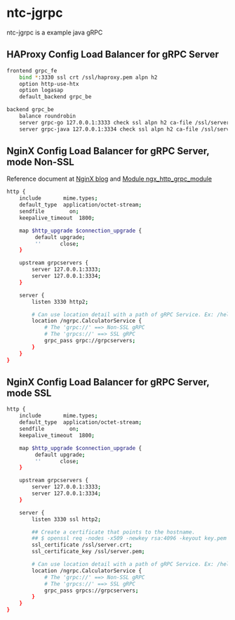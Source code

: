 # ntc-jgrpc
ntc-jgrpc is a example java gRPC

## HAProxy Config Load Balancer for gRPC Server
```bash
frontend grpc_fe
	bind *:3330 ssl crt /ssl/haproxy.pem alpn h2
	option http-use-htx
    option logasap
	default_backend grpc_be

backend grpc_be
	balance roundrobin
	server grpc-go 127.0.0.1:3333 check ssl alpn h2 ca-file /ssl/server.crt
	server grpc-java 127.0.0.1:3334 check ssl alpn h2 ca-file /ssl/server.crt
```

## NginX Config Load Balancer for gRPC Server, mode Non-SSL
Reference document at [NginX blog](https://www.nginx.com/blog/nginx-1-13-10-grpc/) and [Module ngx_http_grpc_module](http://nginx.org/en/docs/http/ngx_http_grpc_module.html)  
```bash
http {
    include       mime.types;
    default_type  application/octet-stream;
    sendfile        on;
    keepalive_timeout  1800;

    map $http_upgrade $connection_upgrade {
         default upgrade;
         ''      close;
    }

    upstream grpcservers {
        server 127.0.0.1:3333;
        server 127.0.0.1:3334;
    }

    server {
        listen 3330 http2;

        # Can use location detail with a path of gRPC Service. Ex: /helloworld.Greeter
        location /ngrpc.CalculatorService {
            # The 'grpc://' ==> Non-SSL gRPC
            # The 'grpcs://' ==> SSL gRPC
            grpc_pass grpc://grpcservers;
        }
    }
}
```

## NginX Config Load Balancer for gRPC Server, mode SSL
```bash
http {
    include       mime.types;
    default_type  application/octet-stream;
    sendfile        on;
    keepalive_timeout  1800;

    map $http_upgrade $connection_upgrade {
         default upgrade;
         ''      close;
    }

    upstream grpcservers {
        server 127.0.0.1:3333;
        server 127.0.0.1:3334;
    }

    server {
        listen 3330 ssl http2;

        ## Create a certificate that points to the hostname.
        ## $ openssl req -nodes -x509 -newkey rsa:4096 -keyout key.pem -out cert.pem -days 365 -subj '/CN=nginx'
        ssl_certificate /ssl/server.crt;
        ssl_certificate_key /ssl/server.pem;

        # Can use location detail with a path of gRPC Service. Ex: /helloworld.Greeter
        location /ngrpc.CalculatorService {
            # The 'grpc://' ==> Non-SSL gRPC
            # The 'grpcs://' ==> SSL gRPC
            grpc_pass grpcs://grpcservers;
        }
    }
}
```

